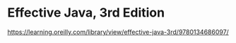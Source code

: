 # Effective Java, 3rd Edition

https://learning.oreilly.com/library/view/effective-java-3rd/9780134686097/
